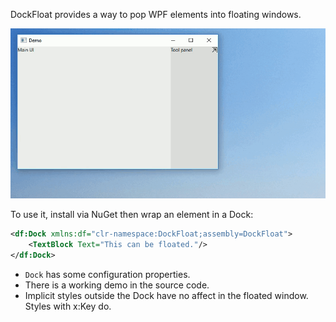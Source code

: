 DockFloat provides a way to pop WPF elements into floating windows.

![](demo.gif)

To use it, install via NuGet then wrap an element in a Dock:  

```xml
<df:Dock xmlns:df="clr-namespace:DockFloat;assembly=DockFloat">
    <TextBlock Text="This can be floated."/>
</df:Dock>
```

* `Dock` has some configuration properties.
* There is a working demo in the source code.
* Implicit styles outside the Dock have no affect in the floated window. Styles with x:Key do.